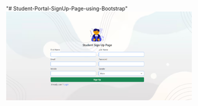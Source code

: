 "# Student-Portal-SignUp-Page-using-Bootstrap" 
![image alt](https://github.com/codingwithchamindu/Student-Portal-SignUp-Page-using-Bootstrap/blob/main/image.png?raw=true)

